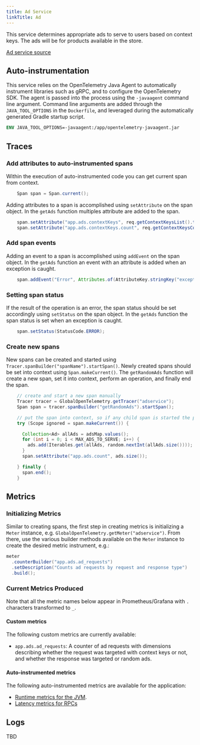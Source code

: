 ```yaml
---
title: Ad Service
linkTitle: Ad
---
```


This service determines appropriate ads to serve to users based on context
keys. The ads will be for products available in the store.

[Ad service source](https://github.com/open-telemetry/opentelemetry-demo/blob/main/src/adservice/)

## Auto-instrumentation

This service relies on the OpenTelemetry Java Agent to automatically instrument
libraries such as gRPC, and to configure the OpenTelemetry SDK. The agent is
passed into the process using the `-javaagent` command line argument. Command
line arguments are added through the `JAVA_TOOL_OPTIONS` in the `Dockerfile`,
and leveraged during the automatically generated Gradle startup script.

```dockerfile
ENV JAVA_TOOL_OPTIONS=-javaagent:/app/opentelemetry-javaagent.jar
```

## Traces

### Add attributes to auto-instrumented spans

Within the execution of auto-instrumented code you can get current span from
context.

```java
    Span span = Span.current();
```

Adding attributes to a span is accomplished using `setAttribute` on the span
object. In the `getAds` function multiples attribute are added to the span.

```java
    span.setAttribute("app.ads.contextKeys", req.getContextKeysList().toString());
    span.setAttribute("app.ads.contextKeys.count", req.getContextKeysCount());
```

### Add span events

Adding an event to a span is accomplished using `addEvent` on the span object.
In the `getAds` function an event with an attribute is added when an exception
is caught.

```java
    span.addEvent("Error", Attributes.of(AttributeKey.stringKey("exception.message"), e.getMessage()));
```

### Setting span status

If the result of the operation is an error, the span status should be set
accordingly using `setStatus` on the span object. In the `getAds` function the
span status is set when an exception is caught.

```java
    span.setStatus(StatusCode.ERROR);
```

### Create new spans

New spans can be created and started using
`Tracer.spanBuilder("spanName").startSpan()`. Newly created spans should be set
into context using `Span.makeCurrent()`. The `getRandomAds` function will
create a new span, set it into context, perform an operation, and finally end
the span.

```java
    // create and start a new span manually
    Tracer tracer = GlobalOpenTelemetry.getTracer("adservice");
    Span span = tracer.spanBuilder("getRandomAds").startSpan();

    // put the span into context, so if any child span is started the parent will be set properly
    try (Scope ignored = span.makeCurrent()) {

      Collection<Ad> allAds = adsMap.values();
      for (int i = 0; i < MAX_ADS_TO_SERVE; i++) {
        ads.add(Iterables.get(allAds, random.nextInt(allAds.size())));
      }
      span.setAttribute("app.ads.count", ads.size());

    } finally {
      span.end();
    }
```

## Metrics

### Initializing Metrics

Similar to creating spans, the first step in creating metrics is initializing a
`Meter` instance, e.g. `GlobalOpenTelemetry.getMeter("adservice")`.  From
there, use the various builder methods available on the `Meter` instance to
create the desired metric instrument, e.g.:

```java
meter
  .counterBuilder("app.ads.ad_requests")
  .setDescription("Counts ad requests by request and response type")
  .build();
```

### Current Metrics Produced

Note that all the metric names below appear in Prometheus/Grafana with `.`
characters transformed to `_`.

#### Custom metrics

The following custom metrics are currently available:

* `app.ads.ad_requests`: A counter of ad requests with dimensions describing
whether the request was targeted with context keys or not, and whether the
response was targeted or random ads.

#### Auto-instrumented metrics

The following auto-instrumented metrics are available for the application:

* [Runtime metrics for the JVM](/docs/reference/specification/metrics/semantic_conventions/runtime-environment-metrics/#jvm-metrics).
* [Latency metrics for RPCs](/docs/reference/specification/metrics/semantic_conventions/rpc-metrics/#rpc-server)

## Logs

TBD
